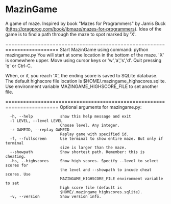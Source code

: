 # MazinGame

A game of maze.
Inspired by book "Mazes for Programmers" by Jamis Buck
(https://pragprog.com/book/jbmaze/mazes-for-programmers).
Idea of the game is to find a path through the maze to spot marked by 'X'.

========================================================================
Start MazinGame using command: python mazingame.py
You will start at some location in the bottom of the maze. 'X' is somewhere
upper. Move using cursor keys or 'w','a','s','d'.
Quit pressing 'q' or Ctrl-C.

When, or if, you reach 'X', the ending score is saved to SQLite database.
The default highscore file location is $HOME/.mazingame_highscores.sqlite.
Use environment variable MAZINGAME_HIGHSCORE_FILE to set another file.

========================================================================
Optional arguments for mazingame.py:
```
  -h, --help            show this help message and exit
  -l LEVEL, --level LEVEL
                        Choose level. Any integer.
  -r GAMEID, --replay GAMEID
                        Replay game with specified id.
  -f, --fullscreen      Use terminal to show entire maze. But only if terminal
                        size is larger than the maze.
  --showpath            Show shortest path. Remember: this is cheating.
  -hs, --highscores     Show high scores. Specify --level to select scores for
                        the level and --showpath to incude cheat scores. Use
                        MAZINGAME_HIGHSCORE_FILE environment variable to set
                        high score file (default is
                        $HOME/.mazingame_highscores.sqlite).
  -v, --version         Show version info.
```
